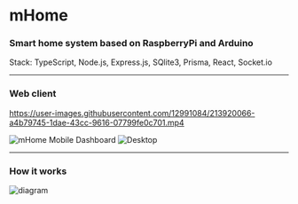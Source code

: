 # mHome
### Smart home system based on RaspberryPi and Arduino

Stack: TypeScript, Node.js, Express.js, SQlite3, Prisma, React, Socket.io

---
### Web client

https://user-images.githubusercontent.com/12991084/213920066-a4b79745-1dae-43cc-9616-07799fe0c701.mp4

![mHome Mobile Dashboard](https://i.imgur.com/r924sJl.png)
![Desktop](https://user-images.githubusercontent.com/12991084/213919094-73335b09-22ae-490b-98d5-69e280ea9457.png)

---
### How it works

![diagram](https://i.imgur.com/T7cmcT2.jpg)
